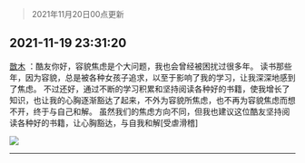 > 2021年11月20日00点更新
<link rel="stylesheet" href="https://cdn.jsdelivr.net/gh/taotie6/sampleJSON@main/css/photo_show.css">
<meta name="referrer" content="no-referrer" />


 ## 2021-11-19 23:31:20 

 [㪚木](https://www.coolapk.com/feed/31586562?shareKey=NTQ4ODgyMTM2ZGNmNjE5N2M5Yzk~) ：酷友你好，容貌焦虑是个大问题，我也会曾经被困扰过很多年。
读书那些年，因为容貌，总是被各种女孩子追求，以至于影响了我的学习，让我深深地感到了焦虑。
不过还好，通过不断的学习积累和坚持阅读各种好的书籍，使我增长了知识，也让我的心胸逐渐豁达了起来，不外为容貌所焦虑<!--break-->，也不再为容貌焦虑而想不开，终于与自己和解。
虽然我们的焦虑方向不同，但我也建议这位酷友坚持阅读各种好的书籍，让心胸豁达，与自我和解[受虐滑稽] 

<div class="album">
<img class="img-item" src="http://image.coolapk.com/feed/2019/0414/11/1081091_1555210962_859@350x178.gif" />
</div>

 ------- 

